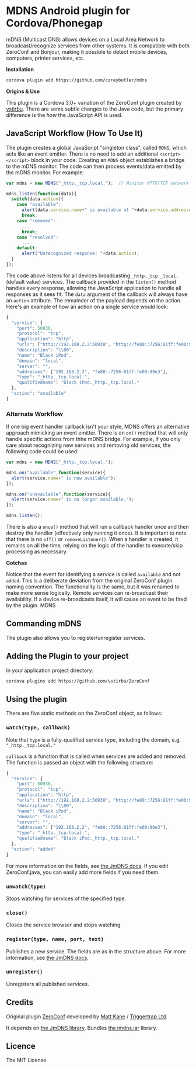 # MDNS Android plugin for Cordova/Phonegap

mDNS (Multicast DNS) allows devices on a Local Area Network to broadcast/recognize services from other systems. It is compatible with
both ZeroConf and Bonjour, making it possible to detect mobile devices, computers, printer services, etc.

**Installation**

```sh
cordova plugin add https://github.com/coreybutler/mdns
```

**Origins & Use**

This plugin is a Cordova 3.0+ variation of the ZeroConf plugin created by [vstirbu](https://github.com/vstirbu/ZeroConf). There are some
subtle changes to the Java code, but the primary difference is the _how_ the JavaScript API is used.

## JavaScript Workflow (How To Use It)

The plugin creates a global JavaScript "singleton class", called `MDNS`, which acts like an event emitter.
There is no need to add an additional `<script></script>` block in your code.
Creating an `MDNS` object establishes a bridge to the mDNS monitor. The code can then process events/data emitted by the mDNS monitor.
For example:

```js
var mdns = new MDNS("_http._tcp.local.");  // Monitor HTTP/TCP network services

mdns.listen(function(data){
  switch(data.action){
    case "available":
      alert(data.service.name+" is available at "+data.service.addresses[0]+" on port "+data.service.port.toString());
      break;
    case "removed":
      ...
      break;
    case "resolved":
      ...
    default:
      alert("Unrecognized response: "+data.action);
  }
});
```

The code above listens for all devices broadcasting `_http._tcp._local.` (default value) services. The callback provided in the `listen()` method
handles every response, allowing the JavaScript application to handle all responses as it sees fit. The `data` argument of the callback will always have an `action`
attribute. The remainder of the payload depends on the action. Here's an example of how an action on a single service would look:

```js
{
  "service": {
    "port": 50930,
    "protocol": "tcp",
    "application": "http",
    "urls": ["http://192.168.2.2:50930", "http://fe80::7256:81ff:fe00:99e3:50930"],
    "description": "\\00",
    "name": "Black iPod",
    "domain": "local",
    "server": "",
    "addresses": ["192.168.2.2", "fe80::7256:81ff:fe00:99e3"],
    "type": "_http._tcp.local.",
    "qualifiedname": "Black iPod._http._tcp.local."
  },
  "action": "available"
}
```

### Alternate Workflow

If one big event handler callback isn't your style, MDNS offers an alternative approach mimicking an event emitter. There is an `on()` method that will only handle specific actions from thhe mDNS bridge. For example, if you only care about recognizing new services and removing old services, the following code could be used:

```js
var mdns = new MDNS("_http._tcp.local.");

mdns.on("available",function(service){
  alert(service.name+" is now available");
});

mdns.on("unavailable",function(service){
  alert(service.name+" is no longer available.");
});

mdns.listen();
```

There is also a `once()` method that will run a callback handler once and then destroy the handler (effectively only running it once). It is important to note that there is
no `off()` or `removeListener()`. When a handler is created, it remains on all the time, relying on the logic of the handler to execute/skip processing as necessary.

**Gotchas**

Notice that the event for identifying a service is called `available` and not `added`. This is a deliberate deviation from the original ZeroConf plugin naming convention.
The functionality is the same, but it was renamed to make more sense logically. Remote services can re-broadcast their availability. If a device re-broadcasts itself, it
will cause an event to be fired by the plugin. MDNS

## Commanding mDNS

The plugin also allows you to register/unregister services.


## Adding the Plugin to your project ##

In your application project directory:

```bash
cordova plugins add https://github.com/vstirbu/ZeroConf
```

## Using the plugin ##

There are five static methods on the ZeroConf object, as follows:

### `watch(type, callback)`
Note that `type` is a fully-qualified service type, including the domain, e.g. `"_http._tcp.local."`

`callback` is a function that is called when services are added and removed. The function is passed
an object with the following structure:

```javascript
{
  "service": {
    "port": 50930,
    "protocol": "tcp",
    "application": "http",
    "urls": ["http://192.168.2.2:50930", "http://fe80::7256:81ff:fe00:99e3:50930"],
    "description": "\\00",
    "name": "Black iPod",
    "domain": "local",
    "server": "",
    "addresses": ["192.168.2.2", "fe80::7256:81ff:fe00:99e3"],
    "type": "_http._tcp.local.",
    "qualifiedname": "Black iPod._http._tcp.local."
  },
  "action": "added"
}

```
For more information on the fields, see [the JmDNS docs](http://jmdns.sourceforge.net/apidocs/javax/jmdns/ServiceInfo.html).
If you edit ZeroConf.java, you can easily add more fields if you need them.

### `unwatch(type)`
Stops watching for services of the specified type.

### `close()`
Closes the service browser and stops watching.

### `register(type, name, port, text)`
Publishes a new service. The fields are as in the structure above. For more information,
see [the JmDNS docs](http://jmdns.sourceforge.net/apidocs/javax/jmdns/ServiceInfo.html).

### `unregister()`
Unregisters all published services.

## Credits

Original plugin [ZeroConf](https://github.com/purplecabbage/phonegap-plugins/tree/master/Android/ZeroConf) developed by [Matt Kane](https://github.com/ascorbic) / [Triggertrap Ltd](https://github.com/triggertrap).

It depends on [the JmDNS library](http://jmdns.sourceforge.net/). Bundles [the jmdns.jar](https://github.com/twitwi/AndroidDnssdDemo/) library.

## Licence ##

The MIT License
